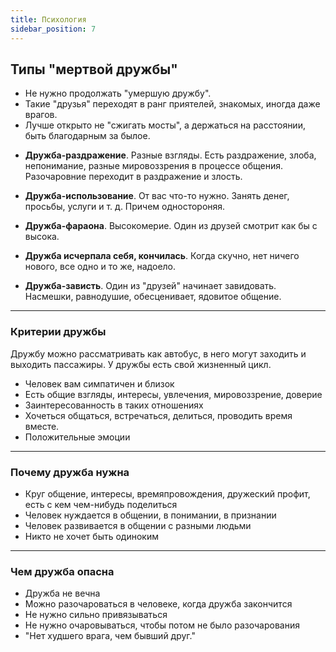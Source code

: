 ```yaml
---
title: Психология
sidebar_position: 7
---
```


## Типы "мертвой дружбы"

- Не нужно продолжать "умершую дружбу". 
- Такие "друзья" переходят в ранг приятелей, знакомых, иногда даже врагов. 
- Лучше открыто не "сжигать мосты", а держаться на расстоянии, быть благодарным за былое.

* **Дружба-раздражение**. Разные взгляды. Есть раздражение, злоба, непонимание, разные мировоззрения в процессе общения. Разочаровние переходит в раздражение и злость.

* **Дружба-использование**. От вас что-то нужно. Занять денег, просьбы, услуги и т. д. Причем одностороняя.

* **Дружба-фараона**. Высокомерие. Один из друзей смотрит как бы с высока.

* **Дружба исчерпала себя, кончилась**. Когда скучно, нет ничего нового, все одно и то же, надоело.

* **Дружба-зависть**. Один из "друзей" начинает завидовать. Насмешки, равнодушие, обесценивает, ядовитое общение.

---

### Критерии дружбы

Дружбу можно рассматривать как автобус, в него могут заходить и выходить пассажиры. У дружбы есть свой жизненный цикл.

- Человек вам симпатичен и близок
- Есть общие взгляды, интересы, увлечения, мировоззрение, доверие
- Заинтересованность в таких отношениях
- Хочеться общаться, встречаться, делиться, проводить время вместе.
- Положительные эмоции

---

### Почему дружба нужна

- Круг общение, интересы, времяпровождения, дружеский профит, есть с кем чем-нибудь поделиться
- Человек нуждается в общении, в понимании, в признании
- Человек развивается в общении с разными людьми
- Никто не хочет быть одиноким

---

### Чем дружба опасна

- Дружба не вечна
- Можно разочароваться в человеке, когда дружба закончится
- Не нужно сильно привязываться
- Не нужно очаровываться, чтобы потом не было разочарования
- "Нет худшего врага, чем бывший друг."
